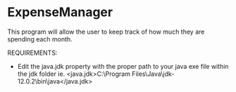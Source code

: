 # ExpenseManager
This program will allow the user to keep track of how much they are spending each month.

REQUIREMENTS:

- Edit the java.jdk property with the proper path to your java exe file within the jdk folder
  ie. <java.jdk>C:\Program Files\Java\jdk-12.0.2\bin\java</java.jdk>
